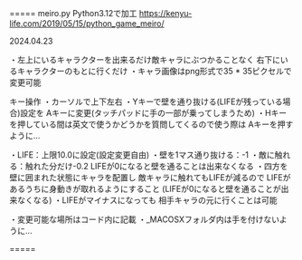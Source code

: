 =====
meiro.py
Python3.12で加工
https://kenyu-life.com/2019/05/15/python_game_meiro/

2024.04.23

・左上にいるキャラクターを出来るだけ敵キャラにぶつかることなく
右下にいるキャラクターのもとに行くだけ
・キャラ画像はpng形式で35 * 35ピクセルで変更可能

キー操作
・カーソルで上下左右
・Yキーで壁を通り抜ける(LIFEが残っている場合)設定を
  Aキーに変更(タッチパッドに手の一部が乗ってしまうため)
・Hキーを押している間は英文で使うかどうかを質問してくるので使う際は
  Aキーを押すように…

・LIFE：上限10.0に設定(設定変更自由)
・壁を1マス通り抜ける：-1
・敵に触れる：触れた分だけ-0.2
  LIFEが0になると壁を通ることは出来なくなる
・四方を壁に囲まれた状態にキャラを配置し
  敵キャラに触れてもLIFEが減るので
  LIFEがあるうちに身動きが取れるようにすること
  (LIFEが0になると壁を通ることが出来なくなる)
・LIFEがマイナスになっても
  相手キャラの元に行くことは可能

・変更可能な場所はコード内に記載
・_MACOSXフォルダ内は手を付けないように…

=====